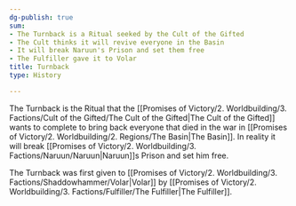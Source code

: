 ```yaml
---
dg-publish: true
sum:
- The Turnback is a Ritual seeked by the Cult of the Gifted
- The Cult thinks it will revive everyone in the Basin
- It will break Naruun's Prison and set them free
- The Fulfiller gave it to Volar
title: Turnback
type: History

---
```






The Turnback is the Ritual that the [[Promises of Victory/2. Worldbuilding/3. Factions/Cult of the Gifted/The Cult of the Gifted\|The Cult of the Gifted]] wants to complete to bring back everyone that died in the war in [[Promises of Victory/2. Worldbuilding/2. Regions/The Basin\|The Basin]].
In reality it will break [[Promises of Victory/2. Worldbuilding/3. Factions/Naruun/Naruun\|Naruun]]s Prison and set him free.

The Turnback was first given to [[Promises of Victory/2. Worldbuilding/3. Factions/Shaddowhammer/Volar\|Volar]] by [[Promises of Victory/2. Worldbuilding/3. Factions/Fulfiller/The Fulfiller\|The Fulfiller]]. 